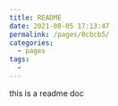 ```yaml
---
title: README
date: 2021-08-05 17:13:47
permalink: /pages/0cbcb5/
categories:
  - pages
tags:
  - 
---
```

this is a readme doc